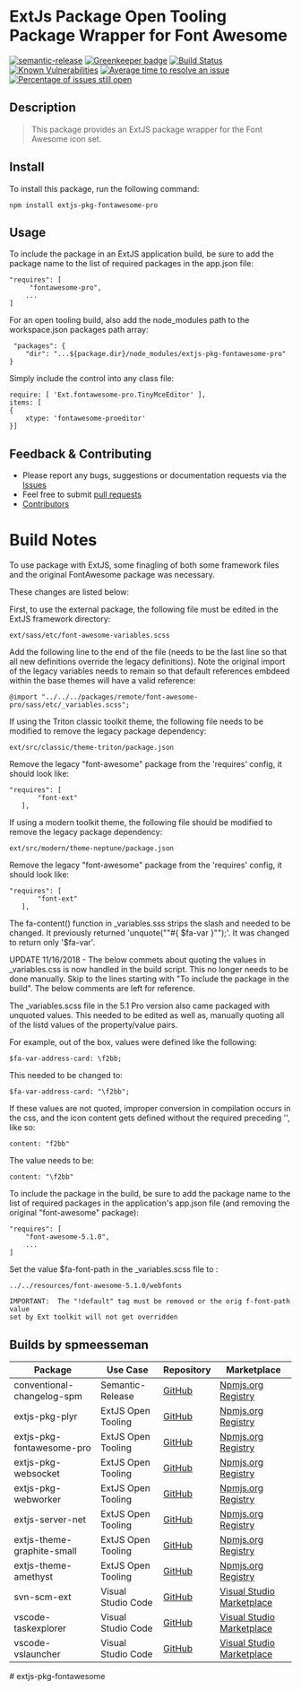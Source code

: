 # ExtJs Package Open Tooling Package Wrapper for Font Awesome

[![semantic-release](https://img.shields.io/badge/%20%20%F0%9F%93%A6%F0%9F%9A%80-semantic--release-e10079.svg)](https://github.com/semantic-release/semantic-release)
[![Greenkeeper badge](https://badges.greenkeeper.io/spmeesseman/extjs-pkg-fontawesome-pro.svg)](https://greenkeeper.io/)
[![Build Status](https://dev.azure.com/spmeesseman/extjs-pkg-fontawesome-pro/_apis/build/status/spmeesseman.extjs-pkg-fontawesome-pro?branchName=master)](https://dev.azure.com/spmeesseman/extjs-pkg-fontawesome-pro/_build/latest?definitionId=2&branchName=master)
[![Known Vulnerabilities](https://snyk.io/test/github/spmeesseman/extjs-pkg-fontawesome-pro/badge.svg)](https://snyk.io/test/github/spmeesseman/extjs-pkg-fontawesome-pro)
[![Average time to resolve an issue](https://isitmaintained.com/badge/resolution/spmeesseman/extjs-pkg-fontawesome-pro.svg)](https://isitmaintained.com/project/spmeesseman/extjs-pkg-fontawesome-pro "Average time to resolve an issue")
[![Percentage of issues still open](https://isitmaintained.com/badge/open/spmeesseman/extjs-pkg-fontawesome-pro.svg)](https://isitmaintained.com/project/spmeesseman/extjs-pkg-fontawesome-pro "Percentage of issues still open")

## Description

> This package provides an ExtJS package wrapper for the Font Awesome icon set.

## Install

To install this package, run the following command:

    npm install extjs-pkg-fontawesome-pro

## Usage

To include the package in an ExtJS application build, be sure to add the package name to the list of required packages in the app.json file:

    "requires": [
         "fontawesome-pro",
        ...
    ]

For an open tooling build, also add the node_modules path to the workspace.json packages path array:

     "packages": {
        "dir": "...${package.dir}/node_modules/extjs-pkg-fontawesome-pro"
    }

Simply include the control into any class file:

    require: [ 'Ext.fontawesome-pro.TinyMceEditor' ],
    items: [
    {
        xtype: 'fontawesome-proeditor'
    }]

## Feedback & Contributing

* Please report any bugs, suggestions or documentation requests via the
  [Issues](https://github.com/spmeesseman/extjs-pkg-fontawesome-pro/issues)
* Feel free to submit
  [pull requests](https://github.com/spmeesseman/extjs-pkg-fontawesome-pro/pulls)
* [Contributors](https://github.com/spmeesseman/extjs-pkg-fontawesome-pro/graphs/contributors)

# Build Notes

To use package with ExtJS, some finagling of both some framework files and the original
FontAwesome package was necessary.

These changes are listed below:

First, to use the external package, the following file must be edited in the ExtJS framework 
directory:

    ext/sass/etc/font-awesome-variables.scss

Add the following line to the end of the file (needs to be the last line so that all new
definitions override the legacy definitions).  Note the original import of the legacy variables
needs to remain so that default references embdeed within the base themes will have a valid
reference:

    @import "../../../packages/remote/font-awesome-pro/sass/etc/_variables.scss";

If using the Triton classic toolkit theme, the following file needs to be modified to remove
the legacy package dependency:

    ext/src/classic/theme-triton/package.json

Remove the legacy "font-awesome" package from the 'requires' config, it should look like:

    "requires": [
           "font-ext"
       ],

If using a modern toolkit theme, the following file should be modified to remove the legacy
package dependency:

    ext/src/modern/theme-neptune/package.json

Remove the legacy "font-awesome" package from the 'requires' config, it should look like:

    "requires": [
           "font-ext"
       ],

The fa-content() function in _variables.sss strips the slash and needed to be changed.  It 
previously returned 'unquote("\"#{ $fa-var }\"");'.  It was changed to return only '$fa-var'.

UPDATE 11/16/2018 - The below commets about quoting the values in _variables.css is now handled
in the build script.  This no longer needs to be done manually.  Skip to the lines starting
with "To include the package in the build".  The below comments are left for reference.

The _variables.scss file in the 5.1 Pro version also came packaged with unquoted values.  This 
needed to be edited as well as, manually quoting all of the listd values of the property/value
pairs.

For example, out of the box, values were defined like the following:

    $fa-var-address-card: \f2bb;

This needed to be changed to:

    $fa-var-address-card: "\f2bb";

If these values are not quoted, improper conversion in compilation occurs in the css, and
the icon content gets defined without the required preceding '\', like so:

    content: "f2bb"

The value needs to be:

    content: "\f2bb"

To include the package in the build, be sure to add the package name to the list of required
packages in the application's app.json file (and removing the original "font-awesome" package):

    "requires": [
        "font-awesome-5.1.0",
        ...
    ]

Set the value $fa-font-path in the _variables.scss file to :

    ../../resources/font-awesome-5.1.0/webfonts
    
    IMPORTANT:  The "!default" tag must be removed or the orig f-font-path value
    set by Ext toolkit will not get overridden
    
## Builds by spmeesseman

|Package|Use Case|Repository|Marketplace|
|-|-|-|-|
|conventional-changelog-spm|Semantic-Release|[GitHub](https://github.com/spmeesseman/conventional-changelog-spm)|[Npmjs.org Registry](https://www.npmjs.com/package/conventional-changelog-spm)|
|extjs-pkg-plyr|ExtJS Open Tooling|[GitHub](https://github.com/spmeesseman/extjs-pkg-plyr)|[Npmjs.org Registry](https://www.npmjs.com/package/extjs-pkg-plyr)|
|extjs-pkg-fontawesome-pro|ExtJS Open Tooling|[GitHub](https://github.com/spmeesseman/extjs-pkg-fontawesome-pro)|[Npmjs.org Registry](https://www.npmjs.com/package/extjs-pkg-fontawesome-pro)|
|extjs-pkg-websocket|ExtJS Open Tooling|[GitHub](https://github.com/spmeesseman/extjs-pkg-websocket)|[Npmjs.org Registry](https://www.npmjs.com/package/extjs-pkg-websocket)|
|extjs-pkg-webworker|ExtJS Open Tooling|[GitHub](https://github.com/spmeesseman/extjs-pkg-webworker)|[Npmjs.org Registry](https://www.npmjs.com/package/extjs-pkg-webworker)|
|extjs-server-net|ExtJS Open Tooling|[GitHub](https://github.com/spmeesseman/extjs-server-net)|[Npmjs.org Registry](https://www.npmjs.com/package/extjs-server-net)|
|extjs-theme-graphite-small|ExtJS Open Tooling|[GitHub](https://github.com/spmeesseman/extjs-theme-graphite-small)|[Npmjs.org Registry](https://www.npmjs.com/package/extjs-theme-graphite-small)|
|extjs-theme-amethyst|ExtJS Open Tooling|[GitHub](https://github.com/spmeesseman/extjs-theme-amethyst)|[Npmjs.org Registry](https://www.npmjs.com/package/extjs-theme-amethyst)|
|svn-scm-ext|Visual Studio Code|[GitHub](https://github.com/spmeesseman/svn-scm-ext)|[Visual Studio Marketplace](https://marketplace.visualstudio.com/itemdetails?itemName=spmeesseman.svn-scm-ext)|
|vscode-taskexplorer|Visual Studio Code|[GitHub](https://github.com/spmeesseman/vscode-taskexplorer)|[Visual Studio Marketplace](https://marketplace.visualstudio.com/itemdetails?itemName=spmeesseman.vscode-taskexplorer)|
|vscode-vslauncher|Visual Studio Code|[GitHub](https://github.com/spmeesseman/vscode-vslauncher)|[Visual Studio Marketplace](https://marketplace.visualstudio.com/itemdetails?itemName=spmeesseman.vscode-vslauncher)|
#   e x t j s - p k g - f o n t a w e s o m e  
 